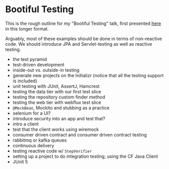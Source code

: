 # Bootiful Testing 

This is the rough outline for my "Bootiful Testing" talk, first presented [here](https://learning.oreilly.com/live-training/courses/bootiful-testing/0636920239550/) in this longer format. 

Arguably, most of these examples should be done in terms of non-reactive code. We should introduce JPA and Servlet-testing as well as reactive testing. 



* the test pyramid
* test-driven development 
* inside-out vs. outside-in testing 
* generate new projects on the Initializr (notice that all the testing support is included)
* unit testing with JUnit, AssertJ, Hamcrest 
* testing the data tier with our first test slice 
* testing the repository custom finder method 
* testing the web tier with webflux test slice 
* `@MockBean`, Mockito and stubbing as a practice
* selenium for a UI? 
* introduce security into an app and test that? 
* intro a client 
* test that the client works using wiremock 
* consumer driven contract and consumer driven contract testing 
* rabbitmq or kafka queues 
* continuous delivery
* testing reactive code w/ `StepVerifier` 
* setting up a project to do integration testing; using the CF Java Client 
* JUnit 5 
